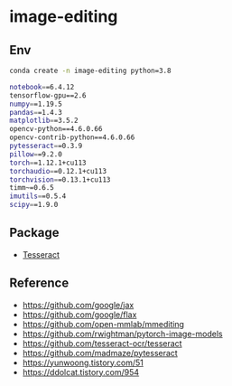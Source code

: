 # image-editing

## Env

```bash
conda create -n image-editing python=3.8
```

```bash
notebook==6.4.12
tensorflow-gpu==2.6
numpy==1.19.5
pandas==1.4.3
matplotlib==3.5.2
opencv-python==4.6.0.66
opencv-contrib-python==4.6.0.66
pytesseract==0.3.9
pillow==9.2.0
torch==1.12.1+cu113
torchaudio==0.12.1+cu113
torchvision==0.13.1+cu113
timm~=0.6.5
imutils==0.5.4
scipy==1.9.0
```

## Package

- [Tesseract](https://github.com/UB-Mannheim/tesseract/wiki)

## Reference

- https://github.com/google/jax
- https://github.com/google/flax
- https://github.com/open-mmlab/mmediting
- https://github.com/rwightman/pytorch-image-models
- https://github.com/tesseract-ocr/tesseract
- https://github.com/madmaze/pytesseract
- https://yunwoong.tistory.com/51
- https://ddolcat.tistory.com/954
